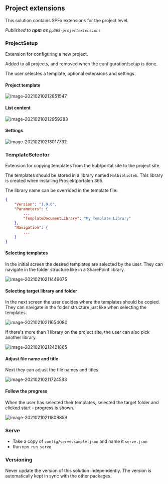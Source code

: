 ## Project extensions 

This solution contains SPFx extensions for the project level.

_Published to **npm** as `pp365-projectextensions`_

### ProjectSetup

Extension for configuring a new project.

Added to all projects, and removed when the configuration/setup is done.

The user selectes a template, optional extensions and settings.


#### Project template

![image-20210210212851547](assets/image-20210210212851547.png)


#### List content

![image-20210210212959283](assets/image-20210210212959283.png)


#### Settings

![image-20210210213017732](assets/image-20210210213017732.png)

### TemplateSelector

Extension for copying templates from the hub/portal site to the project site.

The templates should be stored in a library named `Malbibliotek`. This library is created when installing Prosjektportalen 365.

The library name can be overrided in the template file:

```json
{
    "Version": "1.9.0",
    "Parameters": {
        ...
        "TemplateDocumentLibrary": "My Template Library"
    },
    "Navigation": {
        ...
    }
}
```

#### Selecting templates

In the initial screen the desired templates are selected by the user. They can navigate in the folder structure like in a SharePoint library.

![image-20210210211449675](assets/image-20210210211449675.png)



#### Selecting target library and folder

In the next screen the user decides where the templates should be copied. They can navigate in the folder structure just like when selecting the templates.

![image-20210210211654080](assets/image-20210210211654080.png)

If there's more than 1 library on the project site, the user can also pick another library.

![image-20210210212421865](assets/image-20210210212421865.png)

#### Adjust file name and title

Next they can adjust the file names and titles.

![image-20210210211724583](assets/image-20210210211724583.png)

#### Follow the progress

When the user has selected their templates, selected the target folder and clicked start - progress is shown.

![image-20210210211809859](assets/image-20210210211809859.png)

### Serve

- Take a copy of `config/serve.sample.json` and name it `serve.json`
- Run `npm run serve`

### Versioning
Never update the version of this solution independently. The version is automatically kept in sync with the other packages.